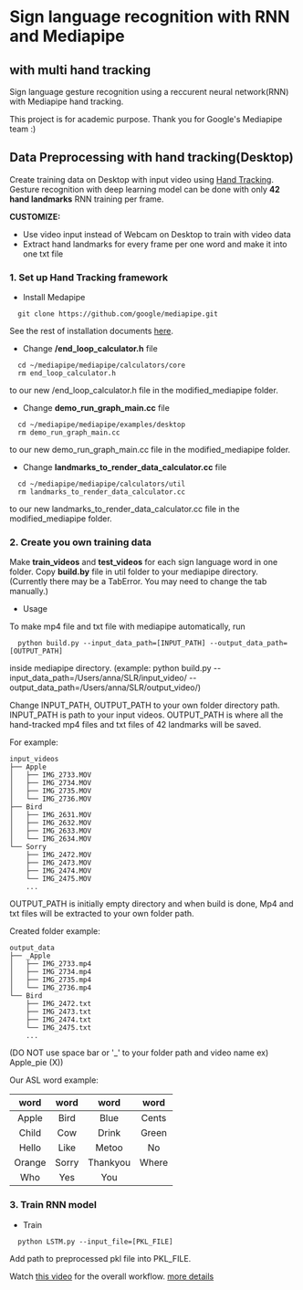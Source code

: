 # Sign language recognition with RNN and Mediapipe 
## with multi hand tracking
Sign language gesture recognition using a reccurent neural network(RNN) with Mediapipe hand tracking. 

This project is for academic purpose. Thank you for Google's Mediapipe team :)

## Data Preprocessing with hand tracking(Desktop)
Create training data on Desktop with input video using [Hand Tracking](https://github.com/google/mediapipe/blob/master/mediapipe/docs/hand_tracking_mobile_gpu.md).
Gesture recognition with deep learning model can be done with only **42 hand landmarks** RNN training per frame.

**CUSTOMIZE:**
- Use video input instead of Webcam on Desktop to train with video data
- Extract hand landmarks for every frame per one word and make it into one txt file

### 1. Set up Hand Tracking framework
* Install Medapipe
```shell
  git clone https://github.com/google/mediapipe.git
```
See the rest of installation documents [here](https://mediapipe.readthedocs.io/en/latest/install.html).
* Change **/end_loop_calculator.h** file
```shell
  cd ~/mediapipe/mediapipe/calculators/core
  rm end_loop_calculator.h
```
to our new /end_loop_calculator.h file in the modified_mediapipe folder.

* Change **demo_run_graph_main.cc** file 
```shell
  cd ~/mediapipe/mediapipe/examples/desktop
  rm demo_run_graph_main.cc
```
to our new demo_run_graph_main.cc file in the modified_mediapipe folder.

* Change **landmarks_to_render_data_calculator.cc** file
```shell
  cd ~/mediapipe/mediapipe/calculators/util
  rm landmarks_to_render_data_calculator.cc
```
to our new landmarks_to_render_data_calculator.cc file in the modified_mediapipe folder.

### 2. Create you own training data
Make **train_videos** and **test_videos** for each sign language word in one folder. Copy **build.by** file in util folder to your mediapipe directory. (Currently there may be a TabError. You may need to change the tab manually.)
* Usage

To make mp4 file and txt file with mediapipe automatically, run
```shell
  python build.py --input_data_path=[INPUT_PATH] --output_data_path=[OUTPUT_PATH]
```
inside mediapipe directory. (example: python build.py --input_data_path=/Users/anna/SLR/input_video/ --output_data_path=/Users/anna/SLR/output_video/)

Change INPUT_PATH, OUTPUT_PATH to your own folder directory path. INPUT_PATH is path to your input videos. OUTPUT_PATH is where all the hand-tracked mp4 files and txt files of 42 landmarks will be saved.

For example:
```shell
input_videos
├── Apple
│   ├── IMG_2733.MOV
│   ├── IMG_2734.MOV
│   ├── IMG_2735.MOV
│   └── IMG_2736.MOV
├── Bird
│   ├── IMG_2631.MOV
│   ├── IMG_2632.MOV
│   ├── IMG_2633.MOV
│   └── IMG_2634.MOV
└── Sorry
    ├── IMG_2472.MOV
    ├── IMG_2473.MOV
    ├── IMG_2474.MOV
    └── IMG_2475.MOV
    ...
```
OUTPUT_PATH is initially empty directory and when build is done, Mp4 and txt files will be extracted to your own folder path. 

Created folder example:
```shell
output_data
├── _Apple
│   ├── IMG_2733.mp4
│   ├── IMG_2734.mp4
│   ├── IMG_2735.mp4
│   └── IMG_2736.mp4
└── Bird
    ├── IMG_2472.txt
    ├── IMG_2473.txt
    ├── IMG_2474.txt
    └── IMG_2475.txt
    ...
```
(DO NOT use space bar or '_' to your folder path and video name ex) Apple_pie (X))

Our ASL word example:

| word | word | word | word |
|:------:|:------:|:------:|:------:|
|Apple|Bird|Blue|Cents|
|Child|Cow|Drink|Green|
|Hello|Like|Metoo|No|
|Orange|Sorry|Thankyou|Where|
|Who|Yes|You|   |






### 3. Train RNN model

* Train
```shell
  python LSTM.py --input_file=[PKL_FILE]
```
Add path to preprocessed pkl file into PKL_FILE.

Watch [this video](https://www.youtube.com/watch?v=5epWNiv5EKk&t=77s) for the overall workflow.
[more details](https://www.slideshare.net/JiHyunKim204)




